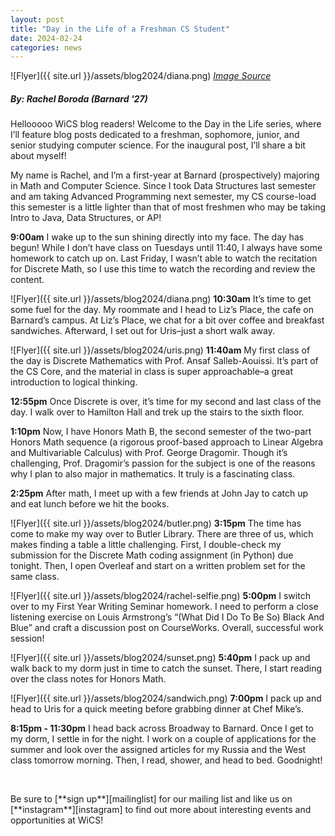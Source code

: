 ```yaml
---
layout: post
title: "Day in the Life of a Freshman CS Student"
date: 2024-02-24
categories: news
---
```


![Flyer]({{ site.url }}/assets/blog2024/diana.png)
*[Image Source](https://blog-assets.3ds.com/uploads/2022/03/ht-vte-wof-1024x576-1.png)*
##### By: Rachel Boroda (Barnard '27)

Hellooooo WiCS blog readers! Welcome to the Day in the Life series, where I’ll feature blog posts dedicated to a freshman, sophomore, junior, and senior studying computer science. For the inaugural post, I’ll share a bit about myself!

My name is Rachel, and I’m a first-year at Barnard (prospectively) majoring in Math and Computer Science. Since I took Data Structures last semester and am taking Advanced Programming next semester, my CS course-load this semester is a little lighter than that of most freshmen who may be taking Intro to Java, Data Structures, or AP!


**9:00am**
I wake up to the sun shining directly into my face. The day has begun! While I don’t have class on Tuesdays until 11:40, I always have some homework to catch up on. Last Friday, I wasn’t able to watch the recitation for Discrete Math, so I use this time to watch the recording and review the content.

![Flyer]({{ site.url }}/assets/blog2024/diana.png)
**10:30am**
It’s time to get some fuel for the day. My roommate and I head to Liz’s Place, the cafe on Barnard’s campus. At Liz’s Place, we chat for a bit over coffee and breakfast sandwiches. Afterward, I set out for Uris–just a short walk away.

![Flyer]({{ site.url }}/assets/blog2024/uris.png)
**11:40am**
My first class of the day is Discrete Mathematics with Prof. Ansaf Salleb-Aouissi. It’s part of the CS Core, and the material in class is super approachable–a great introduction to logical thinking.

**12:55pm**
Once Discrete is over, it’s time for my second and last class of the day. I walk over to Hamilton Hall and trek up the stairs to the sixth floor.

**1:10pm**
Now, I have Honors Math B, the second semester of the two-part Honors Math sequence (a rigorous proof-based approach to Linear Algebra and Multivariable Calculus) with Prof. George Dragomir. Though it’s challenging, Prof. Dragomir’s passion for the subject is one of the reasons why I plan to also major in mathematics. It truly is a fascinating class.

**2:25pm**
After math, I meet up with a few friends at John Jay to catch up and eat lunch before we hit the books.

![Flyer]({{ site.url }}/assets/blog2024/butler.png)
**3:15pm**
The time has come to make my way over to Butler Library. There are three of us, which makes finding a table a little challenging. First, I double-check my submission for the Discrete Math coding assignment (in Python) due tonight. Then, I open Overleaf and start on a written problem set for the same class.

![Flyer]({{ site.url }}/assets/blog2024/rachel-selfie.png)
**5:00pm**
I switch over to my First Year Writing Seminar homework. I need to perform a close listening exercise on Louis Armstrong’s “(What Did I Do To Be So) Black And Blue” and craft a discussion post on CourseWorks. Overall, successful work session!

![Flyer]({{ site.url }}/assets/blog2024/sunset.png)
**5:40pm**
I pack up and walk back to my dorm just in time to catch the sunset. There, I start reading over the class notes for Honors Math. 

![Flyer]({{ site.url }}/assets/blog2024/sandwich.png)
**7:00pm**
I pack up and head to Uris for a quick meeting before grabbing dinner at Chef Mike’s.

**8:15pm - 11:30pm**
I head back across Broadway to Barnard. Once I get to my dorm, I settle in for the night. I work on a couple of applications for the summer and look over the assigned articles for my Russia and the West class tomorrow morning. Then, I read, shower, and head to bed. Goodnight!

<p>&nbsp;</p>
Be sure to [**sign up**][mailinglist] for our mailing list and like us on [**instagram**][instagram] to find out more about interesting events and opportunities at WiCS! 

[mailinglist]: http://columbia.us9.list-manage.com/subscribe?u=4c6a1c710f8ab9cce10272368&id=593b5faa43
[instagram]:https://www.instagram.com/columbiawics/?utm_source=ig_web_button_share_sheet&igshid=OGQ5ZDc2ODk2ZA==
